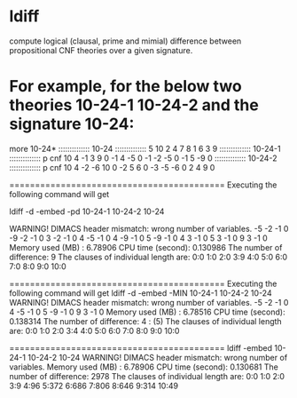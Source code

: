 # ldiff
compute logical (clausal, prime and mimial) difference between propositional CNF theories over a given signature.

For example, for the below two theories 10-24-1 10-24-2 and the signature 10-24:
==========================================
more 10-24*
::::::::::::::
10-24
::::::::::::::
5 10 2 4 7 8 1 6 3 9
::::::::::::::
10-24-1
::::::::::::::
p cnf 10 4
-1 3 9 0
-1 4 -5 0
-1 -2 -5 0
-1 5 -9 0
::::::::::::::
10-24-2
::::::::::::::
p cnf 10 4
-2 -6 10 0
-2 5 6 0
-3 -5 -6 0
2 4 9 0

==========================================
Executing the following command will get 

ldiff -d -embed -pd 10-24-1  10-24-2 10-24

WARNING! DIMACS header mismatch: wrong number of variables.
-5 -2 -1 0
-9 -2 -1 0
3 -2 -1 0
4 -5 -1 0
4 -9 -1 0
5 -9 -1 0
4 3 -1 0
5 3 -1 0
9 3 -1 0
Memory used (MB) : 6.78906
CPU time (second): 0.130986
The number of difference: 9
The clauses of individual length are: 0:0 1:0 2:0 3:9 4:0 5:0 6:0 7:0 8:0 9:0 10:0

==========================================
Executing the following command will get 
ldiff -d -embed -MIN 10-24-1  10-24-2 10-24
WARNING! DIMACS header mismatch: wrong number of variables.
-5 -2 -1 0
4 -5 -1 0
5 -9 -1 0
9 3 -1 0
Memory used (MB) : 6.78516
CPU time (second): 0.138314
The number of difference: 4 : (5)
The clauses of individual length are: 0:0 1:0 2:0 3:4 4:0 5:0 6:0 7:0 8:0 9:0 10:0

==========================================
ldiff -embed  10-24-1  10-24-2 10-24
WARNING! DIMACS header mismatch: wrong number of variables.
Memory used (MB) : 6.78906
CPU time (second): 0.130681
The number of difference: 2978
The clauses of individual length are: 0:0 1:0 2:0 3:9 4:96 5:372 6:686 7:806 8:646 9:314 10:49

